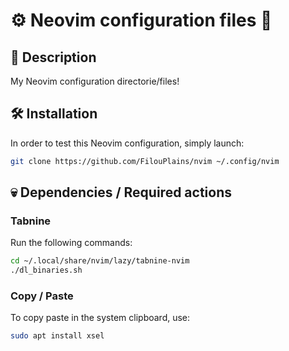 # ⚙️ Neovim configuration files 🤌

## 📝 Description

My Neovim configuration directorie/files!

## 🛠 Installation

In order to test this Neovim configuration, simply launch:

```bash
git clone https://github.com/FilouPlains/nvim ~/.config/nvim
```

## 💀 Dependencies / Required actions

### Tabnine

Run the following commands:

```bash
cd ~/.local/share/nvim/lazy/tabnine-nvim
./dl_binaries.sh
```

### Copy / Paste

To copy paste in the system clipboard, use:

```bash
sudo apt install xsel
```

